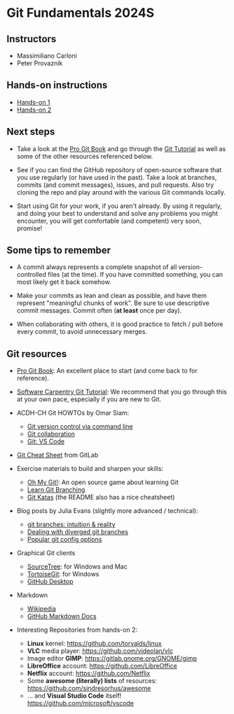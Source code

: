 # Git Fundamentals 2024S

## Instructors

+ Massimiliano Carloni
+ Peter Provaznik

## Hands-on instructions

+ [Hands-on 1](../exercise/git/hands-on_1.md)
+ [Hands-on 2](../exercise/git/hands-on_2.md)

## Next steps

+ Take a look at the [Pro Git Book](https://git-scm.com/book/en/v2) and go through the [Git Tutorial](https://swcarpentry.github.io/git-novice/) as well as some of the other resources referenced below.

+ See if you can find the GitHub repository of open-source software that you use regularly (or have used in the past). Take a look at branches, commits (and commit messages), issues, and pull requests. Also try cloning the repo and play around with the various Git commands locally.

+ Start using Git for your work, if you aren't already. By using it regularly, and doing your best to understand and solve any problems you might encounter, you will get comfortable (and competent) very soon, promise!

## Some tips to remember

+ A commit always represents a complete snapshot of all version-controlled files (at the time). If you have committed something, you can most likely get it back somehow.

+ Make your commits as lean and clean as possible, and have them represent "meaningful chunks of work". Be sure to use descriptive commit messages. Commit often (__at least__ once per day).

+ When collaborating with others, it is good practice to fetch / pull before every commit, to avoid unnecessary merges.

## Git resources

+ [Pro Git Book](https://git-scm.com/book/en/v2): An excellent place to start (and come back to for reference).

+ [Software Carpentry Git Tutorial](https://swcarpentry.github.io/git-novice/): We recommend that you go through this at your own pace, especially if you are new to Git.

+ ACDH-CH Git HOWTOs by Omar Siam:
    + [Git version control via command line](https://howto.acdh.oeaw.ac.at/resource/posts/git-version-control-via-command-line)
    + [Git collaboration](https://howto.acdh.oeaw.ac.at/resource/posts/git-collaboration)
    + [Git: VS Code](https://howto.acdh.oeaw.ac.at/resource/posts/git-vs-code)

+ [Git Cheat Sheet](https://about.gitlab.com/images/press/git-cheat-sheet.pdf) from GitLab

+ Exercise materials to build and sharpen your skills:
    + [Oh My Git!](https://ohmygit.org/): An open source game about learning Git
    + [Learn Git Branching](https://learngitbranching.js.org/)
    + [Git Katas](https://github.com/eficode-academy/git-katas) (the README also has a nice cheatsheet)

+ Blog posts by Julia Evans (slightly more advanced / technical):
    + [git branches: intuition & reality](https://jvns.ca/blog/2023/11/23/branches-intuition-reality/)
    + [Dealing with diverged git branches](https://jvns.ca/blog/2024/02/01/dealing-with-diverged-git-branches/)
    + [Popular git config options](https://jvns.ca/blog/2024/02/16/popular-git-config-options/)

+ Graphical Git clients
    + [SourceTree](https://www.sourcetreeapp.com/): for Windows and Mac
    + [TortoiseGit](https://tortoisegit.org/): for Windows
    + [GitHub Desktop](https://desktop.github.com/)

+ Markdown
    + [Wikipedia](https://en.wikipedia.org/wiki/Markdown)
    + [GitHub Markdown Docs](https://docs.github.com/en/get-started/writing-on-github/getting-started-with-writing-and-formatting-on-github/basic-writing-and-formatting-syntax)

+ Interesting Repositories from hands-on 2:
    + __Linux__ kernel: https://github.com/torvalds/linux
    + __VLC__ media player: https://github.com/videolan/vlc
    + Image editor __GIMP__: https://gitlab.gnome.org/GNOME/gimp
    + __LibreOffice__ account: https://github.com/LibreOffice
    + __Netflix__ account: https://github.com/Netflix
    + Some __awesome (literally) lists__ of resources: https://github.com/sindresorhus/awesome
    + ... and __Visual Studio Code__ itself! https://github.com/microsoft/vscode
